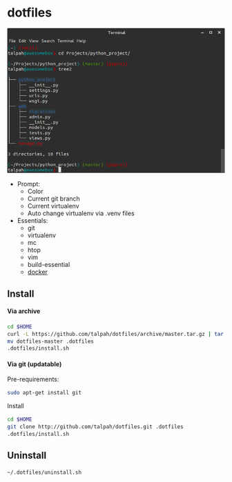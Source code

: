 # dotfiles

![](https://raw.githubusercontent.com/talpah/dotfiles/master/help/screen1.png)

* Prompt:
  * Color
  * Current git branch
  * Current virtualenv
  * Auto change virtualenv via .venv files
* Essentials:
  * git
  * virtualenv
  * mc
  * htop
  * vim
  * build-essential
  * [docker](http://docker.io)

## Install
#### Via archive
```bash
cd $HOME
curl -L https://github.com/talpah/dotfiles/archive/master.tar.gz | tar xz
mv dotfiles-master .dotfiles
.dotfiles/install.sh
```

#### Via git (updatable)
Pre-requirements:
```bash
sudo apt-get install git
```
Install
```bash
cd $HOME
git clone http://github.com/talpah/dotfiles.git .dotfiles
.dotfiles/install.sh
```
## Uninstall
```bash
~/.dotfiles/uninstall.sh
```
